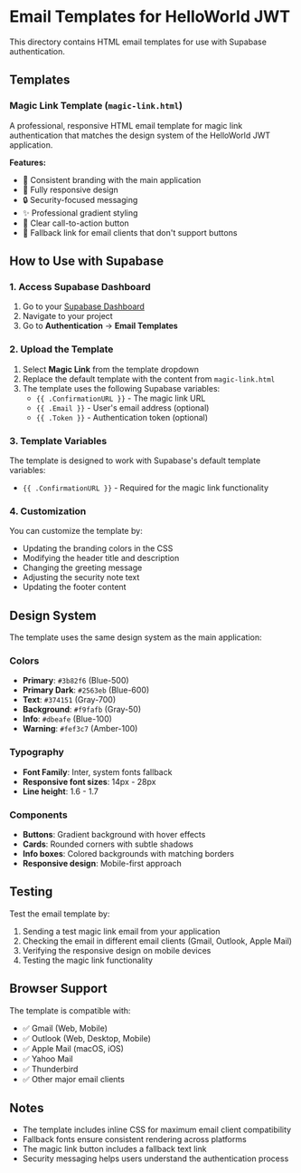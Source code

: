 # Email Templates for HelloWorld JWT

This directory contains HTML email templates for use with Supabase authentication.

## Templates

### Magic Link Template (`magic-link.html`)

A professional, responsive HTML email template for magic link authentication that matches the design system of the HelloWorld JWT application.

**Features:**
- 🎨 Consistent branding with the main application
- 📱 Fully responsive design
- 🔒 Security-focused messaging
- ✨ Professional gradient styling
- 🚀 Clear call-to-action button
- 📧 Fallback link for email clients that don't support buttons

## How to Use with Supabase

### 1. Access Supabase Dashboard
1. Go to your [Supabase Dashboard](https://app.supabase.com/)
2. Navigate to your project
3. Go to **Authentication** → **Email Templates**

### 2. Upload the Template
1. Select **Magic Link** from the template dropdown
2. Replace the default template with the content from `magic-link.html`
3. The template uses the following Supabase variables:
   - `{{ .ConfirmationURL }}` - The magic link URL
   - `{{ .Email }}` - User's email address (optional)
   - `{{ .Token }}` - Authentication token (optional)

### 3. Template Variables
The template is designed to work with Supabase's default template variables:
- `{{ .ConfirmationURL }}` - Required for the magic link functionality

### 4. Customization
You can customize the template by:
- Updating the branding colors in the CSS
- Modifying the header title and description
- Changing the greeting message
- Adjusting the security note text
- Updating the footer content

## Design System

The template uses the same design system as the main application:

### Colors
- **Primary**: `#3b82f6` (Blue-500)
- **Primary Dark**: `#2563eb` (Blue-600)
- **Text**: `#374151` (Gray-700)
- **Background**: `#f9fafb` (Gray-50)
- **Info**: `#dbeafe` (Blue-100)
- **Warning**: `#fef3c7` (Amber-100)

### Typography
- **Font Family**: Inter, system fonts fallback
- **Responsive font sizes**: 14px - 28px
- **Line height**: 1.6 - 1.7

### Components
- **Buttons**: Gradient background with hover effects
- **Cards**: Rounded corners with subtle shadows
- **Info boxes**: Colored backgrounds with matching borders
- **Responsive design**: Mobile-first approach

## Testing

Test the email template by:
1. Sending a test magic link email from your application
2. Checking the email in different email clients (Gmail, Outlook, Apple Mail)
3. Verifying the responsive design on mobile devices
4. Testing the magic link functionality

## Browser Support

The template is compatible with:
- ✅ Gmail (Web, Mobile)
- ✅ Outlook (Web, Desktop, Mobile)
- ✅ Apple Mail (macOS, iOS)
- ✅ Yahoo Mail
- ✅ Thunderbird
- ✅ Other major email clients

## Notes

- The template includes inline CSS for maximum email client compatibility
- Fallback fonts ensure consistent rendering across platforms
- The magic link button includes a fallback text link
- Security messaging helps users understand the authentication process
